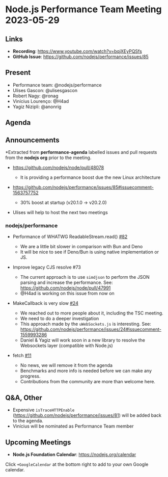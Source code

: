 # Node.js  Performance Team Meeting 2023-05-29

## Links

* **Recording**:  https://www.youtube.com/watch?v=bqjXEyPQSfs
* **GitHub Issue**: https://github.com/nodejs/performance/issues/85

## Present

* Performance team: @nodejs/performance
* Ulises Gascon: @ulisesgascon
* Robert Nagy: @ronag
* Vinícius Lourenço: @H4ad
* Yagiz Nizipli: @anonrig

## Agenda

## Announcements

*Extracted from **performance-agenda** labelled issues and pull requests from the **nodejs org** prior to the meeting.


* https://github.com/nodejs/node/pull/48078
  * It is providing a performance boost due the new Linux architecture

* https://github.com/nodejs/performance/issues/85#issuecomment-1563757752
  * 30% boost at startup (v20.1.0 -> v20.2.0) 

* Ulises will help to host the next two meetings

### nodejs/performance

* Performance of WHATWG ReadableStream.read() [#82](https://github.com/nodejs/performance/issues/82)
  * We are a little bit slower in comparison with Bun and Deno
  * It will be nice to see if Deno/Bun is using native implementation or JS.
* Improve legacy CJS resolve #73
  * The current approach is to use `simdjson` to perform the JSON parsing and increase the performance. See: https://github.com/nodejs/node/pull/47991
  * @H4ad is working on this issue from now on
* MakeCallback is very slow [#24](https://github.com/nodejs/performance/issues/24)
  * We reached out to more people about it, including the TSC meeting.
  * We need to do a deeper investigation
  * This approach made by the `uWebSockets.js` is interesting. See: https://github.com/nodejs/performance/issues/24#issuecomment-1559993286
  * Daniel & Yagiz will work soon in a new library to resolve the Websockets layer (compatible with Node.js)

* fetch [#11](https://github.com/nodejs/performance/issues/11)
  * No news, we will remove it from the agenda
  * Benchmarks and more info is needed before we can make any progress. 
  * Contributions from the community are more than welcome here.

## Q&A, Other

*  Expensive `isTraceHTTPEnable` (https://github.com/nodejs/performance/issues/81) will be added back to the agenda.
* Vinícius will be nominated as Performance Team member

## Upcoming Meetings

* **Node.js Foundation Calendar**: https://nodejs.org/calendar

Click `+GoogleCalendar` at the bottom right to add to your own Google calendar.

